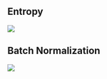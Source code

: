 ## Entropy

![](https://github.com/geoffreylink/Projects/blob/master/11%20Deep%20Learning/Entropy.jpg)

## Batch Normalization

![](https://github.com/geoffreylink/Projects/blob/master/11%20Deep%20Learning/images/BatchNormalization.png)
